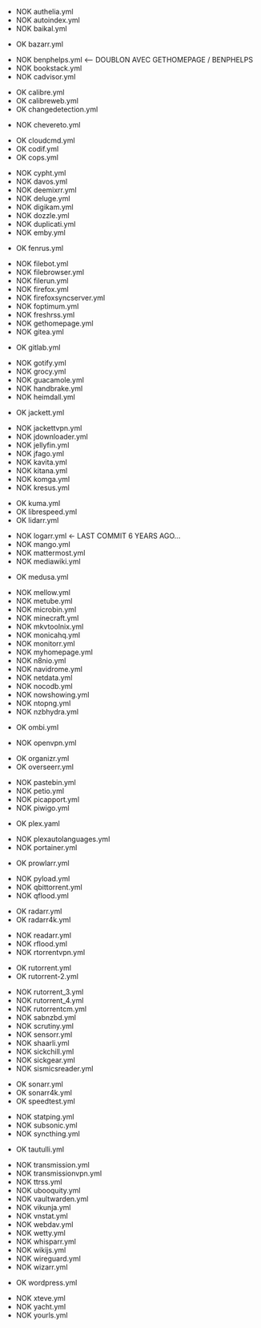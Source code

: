 - NOK authelia.yml
- NOK autoindex.yml
- NOK baikal.yml
+ OK  bazarr.yml
- NOK benphelps.yml <-- DOUBLON AVEC GETHOMEPAGE / BENPHELPS
- NOK bookstack.yml
- NOK cadvisor.yml
+ OK  calibre.yml
+ OK  calibreweb.yml
+ OK  changedetection.yml
- NOK chevereto.yml
+ OK  cloudcmd.yml
+ OK  codif.yml
+ OK  cops.yml
- NOK cypht.yml
- NOK davos.yml
- NOK deemixrr.yml
- NOK deluge.yml
- NOK digikam.yml
- NOK dozzle.yml
- NOK duplicati.yml
- NOK emby.yml
+ OK  fenrus.yml
- NOK filebot.yml
- NOK filebrowser.yml
- NOK filerun.yml
- NOK firefox.yml
- NOK firefoxsyncserver.yml
- NOK foptimum.yml
- NOK freshrss.yml
- NOK gethomepage.yml
- NOK gitea.yml
+ OK  gitlab.yml
- NOK gotify.yml
- NOK grocy.yml
- NOK guacamole.yml
- NOK handbrake.yml
- NOK heimdall.yml
+ OK  jackett.yml
- NOK jackettvpn.yml
- NOK jdownloader.yml
- NOK jellyfin.yml
- NOK jfago.yml
- NOK kavita.yml
- NOK kitana.yml
- NOK komga.yml
- NOK kresus.yml
+ OK  kuma.yml
+ OK  librespeed.yml
+ OK  lidarr.yml
- NOK logarr.yml <- LAST COMMIT 6 YEARS AGO...
- NOK mango.yml
- NOK mattermost.yml
- NOK mediawiki.yml
+ OK  medusa.yml
- NOK mellow.yml
- NOK metube.yml
- NOK microbin.yml
- NOK minecraft.yml
- NOK mkvtoolnix.yml
- NOK monicahq.yml
- NOK monitorr.yml
- NOK myhomepage.yml
- NOK n8nio.yml
- NOK navidrome.yml
- NOK netdata.yml
- NOK nocodb.yml
- NOK nowshowing.yml
- NOK ntopng.yml
- NOK nzbhydra.yml
+ OK  ombi.yml
- NOK openvpn.yml
+ OK  organizr.yml
+ OK  overseerr.yml
- NOK pastebin.yml
- NOK petio.yml
- NOK picapport.yml
- NOK piwigo.yml
+ OK  plex.yaml
- NOK plexautolanguages.yml
- NOK portainer.yml
+ OK  prowlarr.yml
- NOK pyload.yml
- NOK qbittorrent.yml
- NOK qflood.yml
+ OK  radarr.yml
+ OK  radarr4k.yml
- NOK readarr.yml
- NOK rflood.yml
- NOK rtorrentvpn.yml
+ OK  rutorrent.yml
+ OK  rutorrent-2.yml
- NOK rutorrent_3.yml
- NOK rutorrent_4.yml
- NOK rutorrentcm.yml
- NOK sabnzbd.yml
- NOK scrutiny.yml
- NOK sensorr.yml
- NOK shaarli.yml
- NOK sickchill.yml
- NOK sickgear.yml
- NOK sismicsreader.yml
+ OK  sonarr.yml
+ OK  sonarr4k.yml
+ OK  speedtest.yml
- NOK statping.yml
- NOK subsonic.yml
- NOK syncthing.yml
+ OK  tautulli.yml
- NOK transmission.yml
- NOK transmissionvpn.yml
- NOK ttrss.yml
- NOK ubooquity.yml
- NOK vaultwarden.yml
- NOK vikunja.yml
- NOK vnstat.yml
- NOK webdav.yml
- NOK wetty.yml
- NOK whisparr.yml
- NOK wikijs.yml
- NOK wireguard.yml
- NOK wizarr.yml
+ OK  wordpress.yml
- NOK xteve.yml
- NOK yacht.yml
- NOK yourls.yml
